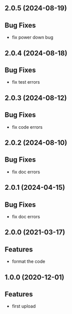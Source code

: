 ## 2.0.5 (2024-08-19)

## Bug Fixes

- fix power down bug

## 2.0.4 (2024-08-18)

## Bug Fixes

- fix test errors

## 2.0.3 (2024-08-12)

## Bug Fixes

- fix code errors

## 2.0.2 (2024-08-10)

## Bug Fixes

- fix doc errors

## 2.0.1 (2024-04-15)

## Bug Fixes

- fix doc errors

## 2.0.0 (2021-03-17)

## Features

- format the code

## 1.0.0 (2020-12-01)

## Features

- first upload